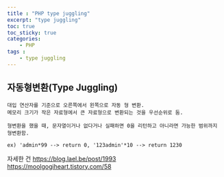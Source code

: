 ```yaml
---
title : "PHP type juggling"
excerpt: "type juggling"
toc: true
toc_sticky: true
categories:
    - PHP
tags :
    - type juggling
---
```


## 자동형변환(Type Juggling)
```
대입 연산자를 기준으로 오른쪽에서 왼쪽으로 자동 형 변환.
메모리 크기가 작은 자료형에서 큰 자료형으로 변환되는 것을 우선순위로 둠.

형변환을 했을 때, 문자열이거나 없다거나 실패하면 0을 리턴하고 아니라면 가능한 범위까지 형변환함. 

ex) 'admin*99 --> return 0, '123admin'*10 --> return 1230
```

자세한 건 
<a href="https://blog.lael.be/post/1993" target="_blank">https://blog.lael.be/post/1993</a>  
<a href="https://moolgogiheart.tistory.com/58" target="_blank">https://moolgogiheart.tistory.com/58</a>  

